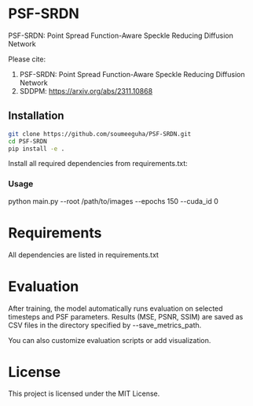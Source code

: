 # PSF-SRDN

PSF-SRDN: Point Spread Function-Aware Speckle Reducing Diffusion Network

Please cite: 
1. PSF-SRDN: Point Spread Function-Aware Speckle Reducing Diffusion Network
2. SDDPM: https://arxiv.org/abs/2311.10868

## Installation

```bash
git clone https://github.com/soumeeguha/PSF-SRDN.git
cd PSF-SRDN
pip install -e .
```
Install all required dependencies from requirements.txt:

### Usage

python main.py --root /path/to/images --epochs 150 --cuda_id 0

# Requirements

All dependencies are listed in requirements.txt

# Evaluation

After training, the model automatically runs evaluation on selected timesteps and PSF parameters. Results (MSE, PSNR, SSIM) are saved as CSV files in the directory specified by --save_metrics_path.

You can also customize evaluation scripts or add visualization.

# License
This project is licensed under the MIT License.

